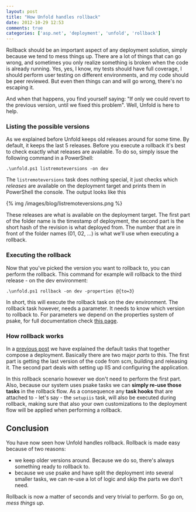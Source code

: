 ```yaml
---
layout: post
title: "How Unfold handles rollback"
date: 2012-10-29 12:53
comments: true
categories: ['asp.net', 'deployment', 'unfold', 'rollback']
---
```

Rollback should be an important aspect of any deployment solution, simply because we tend to mess things up. There are a lot of 
things that can go wrong, and sometimes you only realize something is broken when the code is already running. Yes, yes, I know,
my tests should have full coverage, I should perform user testing on different environments, and my code should be peer reviewed.
But even then things can and will go wrong, there's no escaping it.

And when that happens, you find yourself saying: "If only we could revert to the previous version, until we fixed this problem".
Well, Unfold is here to help.

### Listing the possible versions
As we explained before Unfold keeps old releases around for some time. By default, it keeps the last 5 releases. 
Before you execute a rollback it's best to check exactly what releases are available. To do so, simply issue the following 
command in a PowerShell:

    .\unfold.ps1 listremoteversions -on dev

The `listremoteversions` task does nothing special, it just checks which _releases_ are available on the deployment target and
prints them in PowerShell the console. The output looks like this

{% img /images/blog/listremoteversions.png %} 

These releases are what is available on the deployment target. The first part of the folder name is the timestamp of deployment,
the second part is the short hash of the revision is what deployed from. The number that are in front of the folder names 
(01, 02, ...) is what we'll use when executing a rollback.

### Executing the rollback
Now that you've picked the version you want to rollback to, you can perform the rollback. This command for example will rollback
to the third release - on the dev environment:

    .\unfold.ps1 rollback -on dev -properties @{to=3}

In short, this will execute the rollback task on the dev environment. The rollback task however, needs a parameter. 
It needs to know which version to rollback to. For parameters we depend on the properties system of psake, for full documentation
check [this page](https://github.com/psake/psake/wiki/How-can-I-override-a-property-defined-in-my-psake-script%3F).

### How rollback works
In a [previous post](http://thomasvm.github.com/blog/2012/10/10/the-unfold-tasks/) we have explained the default tasks that together 
compose a deployment. Basically there are two major _parts_ to this. The first part is getting the last version of the code 
from scm, building and releasing it. The second part deals with setting up IIS and configuring the application. 

In this rollback scenario however we don't need to perform the first part. Also, because our system uses psake tasks we can
**simply re-use those tasks** in the rollback flow. As a consequence any **task hooks** that are attached to - let's say - 
the `setupiis` task, will also be executed during rollback, making sure that also your own customizations to the deployment flow
will be applied when performing a rollback.

## Conclusion
You have now seen how Unfold handles rollback. Rollback is made easy because of two reasons:

* we keep older versions around. Because we do so, there's always something ready to rollback to.
* because we use psake and have split the deployment into several smaller tasks, we can re-use a lot of logic and skip the
  parts we don't need.

Rollback is now a matter of seconds and very trivial to perform. So go on, _mess things up_. 

